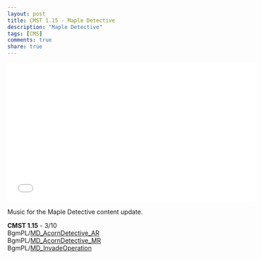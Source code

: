 ```yaml
---
layout: post
title: CMST 1.15 - Maple Detective
description: "Maple Detective"
tags: [CMS]
comments: true
share: true
---
```


<iframe width="560" height="315" src="//www.youtube.com/embed/videoseries?list=PLARr36qkoiWaR65M5R_NXoM51pdT3kyBe" frameborder="0" allowfullscreen></iframe>

Music for the Maple Detective content update.

<b>CMST 1.15</b> - 3/10  
BgmPL/<a href="https://youtu.be/3SEaLivUIg4">MD_AcornDetective_AR</a>  
BgmPL/<a href="https://youtu.be/s9H92aOgW1U">MD_AcornDetective_MR</a>  
BgmPL/<a href="https://youtu.be/pCXDV2_wUY4">MD_InvadeOperation</a>
